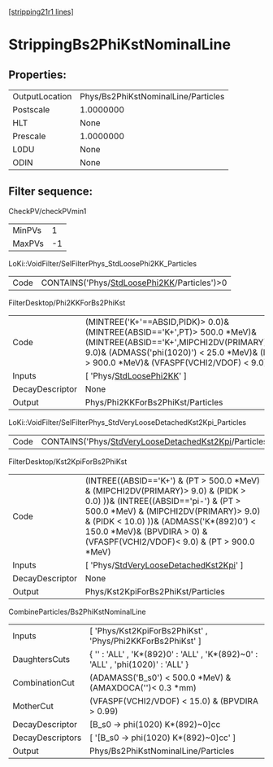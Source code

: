 [[stripping21r1 lines]](./stripping21r1-index)

# StrippingBs2PhiKstNominalLine

## Properties:

|                |                                     |
|----------------|-------------------------------------|
| OutputLocation | Phys/Bs2PhiKstNominalLine/Particles |
| Postscale      | 1.0000000                           |
| HLT            | None                                |
| Prescale       | 1.0000000                           |
| L0DU           | None                                |
| ODIN           | None                                |

## Filter sequence:

CheckPV/checkPVmin1

|        |     |
|--------|-----|
| MinPVs | 1   |
| MaxPVs | -1  |

LoKi::VoidFilter/SelFilterPhys_StdLoosePhi2KK_Particles

|      |                                                                                                |
|------|------------------------------------------------------------------------------------------------|
| Code | CONTAINS('Phys/[StdLoosePhi2KK](./stripping21r1-commonparticles-stdloosephi2kk)/Particles')\>0 |

FilterDesktop/Phi2KKForBs2PhiKst

|                 |                                                                                                                                                                                                                    |
|-----------------|--------------------------------------------------------------------------------------------------------------------------------------------------------------------------------------------------------------------|
| Code            | (MINTREE('K+'==ABSID,PIDK)\> 0.0)& (MINTREE(ABSID=='K+',PT)\> 500.0 \*MeV)& (MINTREE(ABSID=='K+',MIPCHI2DV(PRIMARY))\> 9.0)& (ADMASS('phi(1020)') \< 25.0 \*MeV)& (PT \> 900.0 \*MeV)& (VFASPF(VCHI2/VDOF) \< 9.0) |
| Inputs          | [ 'Phys/[StdLoosePhi2KK](./stripping21r1-commonparticles-stdloosephi2kk)' ]                                                                                                                                      |
| DecayDescriptor | None                                                                                                                                                                                                               |
| Output          | Phys/Phi2KKForBs2PhiKst/Particles                                                                                                                                                                                  |

LoKi::VoidFilter/SelFilterPhys_StdVeryLooseDetachedKst2Kpi_Particles

|      |                                                                                                                          |
|------|--------------------------------------------------------------------------------------------------------------------------|
| Code | CONTAINS('Phys/[StdVeryLooseDetachedKst2Kpi](./stripping21r1-commonparticles-stdveryloosedetachedkst2kpi)/Particles')\>0 |

FilterDesktop/Kst2KpiForBs2PhiKst

|                 |                                                                                                                                                                                                                                                                                                     |
|-----------------|-----------------------------------------------------------------------------------------------------------------------------------------------------------------------------------------------------------------------------------------------------------------------------------------------------|
| Code            | (INTREE((ABSID=='K+') & (PT \> 500.0 \*MeV) & (MIPCHI2DV(PRIMARY)\> 9.0) & (PIDK \> 0.0) ))& (INTREE((ABSID=='pi-') & (PT \> 500.0 \*MeV) & (MIPCHI2DV(PRIMARY)\> 9.0) & (PIDK \< 10.0) ))& (ADMASS('K\*(892)0') \< 150.0 \*MeV)& (BPVDIRA \> 0) & (VFASPF(VCHI2/VDOF)\< 9.0) & (PT \> 900.0 \*MeV) |
| Inputs          | [ 'Phys/[StdVeryLooseDetachedKst2Kpi](./stripping21r1-commonparticles-stdveryloosedetachedkst2kpi)' ]                                                                                                                                                                                             |
| DecayDescriptor | None                                                                                                                                                                                                                                                                                                |
| Output          | Phys/Kst2KpiForBs2PhiKst/Particles                                                                                                                                                                                                                                                                  |

CombineParticles/Bs2PhiKstNominalLine

|                  |                                                                                   |
|------------------|-----------------------------------------------------------------------------------|
| Inputs           | [ 'Phys/Kst2KpiForBs2PhiKst' , 'Phys/Phi2KKForBs2PhiKst' ]                      |
| DaughtersCuts    | { '' : 'ALL' , 'K\*(892)0' : 'ALL' , 'K\*(892)~0' : 'ALL' , 'phi(1020)' : 'ALL' } |
| CombinationCut   | (ADAMASS('B_s0') \< 500.0 \*MeV) & (AMAXDOCA('')\< 0.3 \*mm)                      |
| MotherCut        | (VFASPF(VCHI2/VDOF) \< 15.0) & (BPVDIRA \> 0.99)                                  |
| DecayDescriptor  | [B_s0 -\> phi(1020) K\*(892)~0]cc                                               |
| DecayDescriptors | [ '[B_s0 -\> phi(1020) K\*(892)~0]cc' ]                                       |
| Output           | Phys/Bs2PhiKstNominalLine/Particles                                               |
